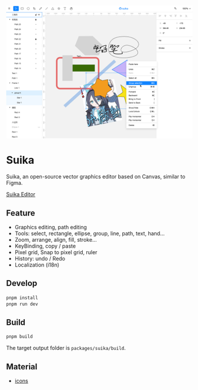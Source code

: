 ![Screenshot](screenshot.png)

# Suika

Suika, an open-source vector graphics editor based on Canvas, similar to Figma.

[Suika Editor](https://blog.fstars.wang/app/suika/)

## Feature

- Graphics editing, path editing
- Tools: select, rectangle, ellipse, group, line, path, text, hand...
- Zoom, arrange, align, fill, stroke...
- KeyBinding, copy / paste
- Pixel grid, Snap to pixel grid, ruler
- History: undo / Redo
- Localization (i18n)

## Develop

```sh
pnpm install
pnpm run dev
```

## Build

```sh
pnpm build
```

The target output folder is `packages/suika/build`.

## Material

- [icons](https://www.figma.com/community/file/1224385128783567603/suika-icons)
